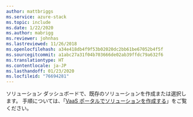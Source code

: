 ```yaml
---
author: mattbriggs
ms.service: azure-stack
ms.topic: include
ms.date: 1/22/2020
ms.author: mabrigg
ms.reviewer: johnhas
ms.lastreviewed: 11/26/2018
ms.openlocfilehash: a34e418db4f9f53b02020dc2bb61be67052b4f5f
ms.sourcegitcommit: a1abc27a31f04b703666de02ab39ffdc79a632f6
ms.translationtype: HT
ms.contentlocale: ja-JP
ms.lasthandoff: 01/23/2020
ms.locfileid: "76694281"
---
```

ソリューション ダッシュボードで、既存のソリューションを作成または選択します。 手順については、「[VaaS ポータルでソリューションを作成する](../azure-stack-vaas-key-concepts.md#create-a-solution-in-the-vaas-portal)」をご覧ください。